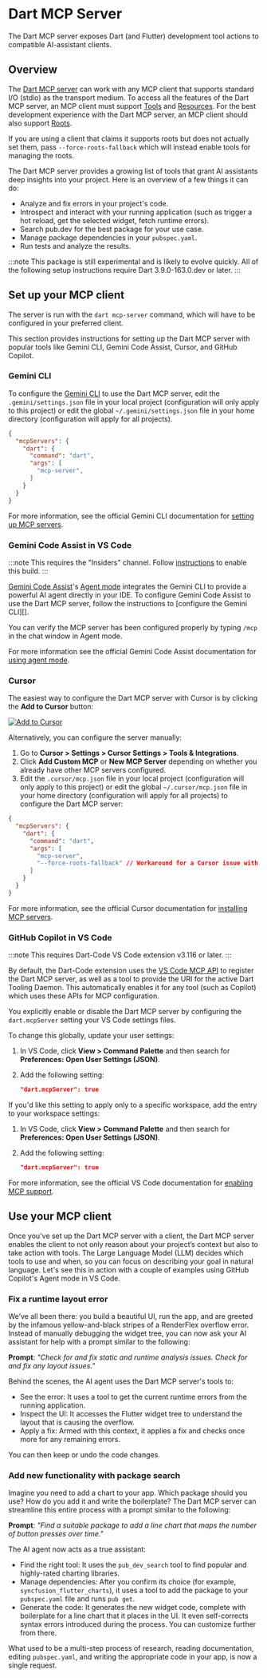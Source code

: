 # Dart MCP Server

The Dart MCP server exposes Dart (and Flutter)
development tool actions to compatible AI-assistant
clients.

## Overview

The [Dart MCP server][] can work with any MCP client that
supports standard I/O (stdio) as the transport medium.
To access all the features of the Dart MCP server, an
MCP client must support [Tools][] and [Resources][].
For the best development experience with the Dart MCP
server, an MCP client should also support [Roots][].

If you are using a client that claims it supports roots
but does not actually set them, pass
`--force-roots-fallback` which will instead enable tools
for managing the roots.

The Dart MCP server provides a growing list of tools that
grant AI assistants deep insights into your project.
Here is an overview of a few things it can do:

*  Analyze and fix errors in your project's code.
*  Introspect and interact with your running application
   (such as trigger a hot reload, get the selected widget,
   fetch runtime errors).
*  Search pub.dev for the best package for your use case.
*  Manage package dependencies in your `pubspec.yaml`.
*  Run tests and analyze the results.

:::note
This package is still experimental and is likely to
evolve quickly. All of the following setup instructions
require Dart 3.9.0-163.0.dev or later.
:::

[Tools]: https://modelcontextprotocol.io/docs/concepts/tools
[Resources]: https://modelcontextprotocol.io/docs/concepts/resources
[Roots]: https://modelcontextprotocol.io/docs/concepts/roots
[Dart MCP server]: {{site.repo.dart.org}}/ai/blob/main/pkgs/dart_mcp_server

## Set up your MCP client

The server is run with the `dart mcp-server` command, which will
have to be configured in your preferred client.

This section provides instructions for setting up the
Dart MCP server with popular tools like Gemini CLI,
Gemini Code Assist, Cursor, and GitHub Copilot.

### Gemini CLI

To configure the [Gemini CLI][] to use
the Dart MCP server, edit the `.gemini/settings.json`
file in your local project (configuration will only apply
to this project) or edit the global
`~/.gemini/settings.json` file in your home directory
(configuration will apply for all projects).

```json
{
  "mcpServers": {
    "dart": {
      "command": "dart",
      "args": [
        "mcp-server",
      ]
    }
  }
}
```

For more information, see the official Gemini CLI
documentation for [setting up MCP servers][].

[Gemini CLI]: https://github.com/google-gemini/gemini-cli
[setting up MCP servers]: https://github.com/google-gemini/gemini-cli/blob/main/docs/tools/mcp-server.md#how-to-set-up-your-mcp-server

### Gemini Code Assist in VS Code

:::note
This requires the "Insiders" channel.
Follow [instructions][] to enable this build.
:::

[Gemini Code Assist][]'s [Agent mode][] integrates the
Gemini CLI to provide a powerful AI agent
directly in your IDE. To configure Gemini Code Assist to
use the Dart MCP server, follow the instructions to
[configure the Gemini CLI][].

You can verify the MCP server has been configured
properly by typing `/mcp` in the chat window in Agent
mode.

For more information see the official Gemini Code Assist
documentation for [using agent mode][].

[instructions]: https://developers.google.com/gemini-code-assist/docs/use-agentic-chat-pair-programmer#before-you-begin
[Gemini Code Assist]: https://codeassist.google/
[Agent mode]: https://developers.google.com/gemini-code-assist/docs/use-agentic-chat-pair-programmer
[configure the Gemini]: #gemini-cli
[using agent mode]: https://developers.google.com/gemini-code-assist/docs/use-agentic-chat-pair-programmer#before-you-begin

### Cursor

The easiest way to configure the Dart MCP server with
Cursor is by clicking the **Add to Cursor** button:

[![Add to Cursor](https://cursor.com/deeplink/mcp-install-dark.svg)](https://cursor.com/install-mcp?name=dart&config=eyJ0eXBlIjoic3RkaW8iLCJjb21tYW5kIjoiZGFydCBtY3Atc2VydmVyIC0tZXhwZXJpbWVudGFsLW1jcC1zZXJ2ZXIgLS1mb3JjZS1yb290cy1mYWxsYmFjayJ9)

Alternatively, you can configure the server manually:

1.  Go to **Cursor > Settings > Cursor Settings > Tools
    & Integrations**.
1.  Click **Add Custom MCP** or **New MCP Server**
    depending on whether you already have other MCP
    servers configured.
1.  Edit the `.cursor/mcp.json` file in your local
    project (configuration will only apply to this
    project) or edit the global `~/.cursor/mcp.json`
    file in your home directory (configuration will apply
    for all projects) to configure the Dart MCP server:

```json
{
  "mcpServers": {
    "dart": {
      "command": "dart",
      "args": [
        "mcp-server",
        "--force-roots-fallback" // Workaround for a Cursor issue with Roots support
      ]
    }
  }
}
```

For more information, see the official Cursor
documentation for [installing MCP servers][].

[installing MCP servers]: https://docs.cursor.com/context/model-context-protocol#installing-mcp-servers

### GitHub Copilot in VS Code

:::note
This requires Dart-Code VS Code extension v3.116 or
later.
:::

By default, the Dart-Code extension uses the
[VS Code MCP API][] to register the Dart MCP server, as well
as a tool to provide the URI for the active Dart Tooling
Daemon. This automatically enables it for any tool (such as
Copilot) which uses these APIs for MCP configuration.

You explicitly enable or disable the Dart MCP server by
configuring the `dart.mcpServer` setting your VS Code
settings files.

To change this globally, update your user settings:

1. In VS Code, click **View > Command Palette** and then
   search for **Preferences: Open User Settings (JSON)**.

1. Add the following setting:

    ```json
    "dart.mcpServer": true
    ```

If you'd like this setting to apply only to a specific
workspace, add the entry to your workspace settings:

1. In VS Code, click **View > Command Palette** and then
   search for **Preferences: Open User Settings (JSON)**.

1. Add the following setting:

    ```json
    "dart.mcpServer": true
    ```

For more information, see the official VS Code
documentation for [enabling MCP support][].

[VS Code MCP API]: https://code.visualstudio.com/api/extension-guides/mcp
[enabling MCP support]: https://code.visualstudio.com/docs/copilot/chat/mcp-servers#_enable-mcp-support-in-vs-code

## Use your MCP client

Once you've set up the Dart MCP server with a client,
the Dart MCP server enables the client to not only reason
about your project’s context but also to take action with tools.
The Large Language Model (LLM) decides which tools to use and
when, so you can focus on describing your goal in natural language.
Let's see this in action with a couple of examples using
GitHub Copilot's Agent mode in VS Code.

### Fix a runtime layout error

We’ve all been there: you build a beautiful UI, run the app,
and are greeted by the infamous yellow-and-black stripes of
a RenderFlex overflow error. Instead of manually debugging the
widget tree, you can now ask your AI assistant for help with a
prompt similar to the following:

**Prompt**: *"Check for and fix static and runtime analysis issues.
Check for and fix any layout issues."*

Behind the scenes, the AI agent uses the Dart MCP server's tools to:

*  See the error: It uses a tool to get the current runtime errors
   from the running application.
*  Inspect the UI: It accesses the Flutter widget tree to understand
   the layout that is causing the overflow.
*  Apply a fix: Armed with this context, it applies a fix and checks
   once more for any remaining errors.

You can then keep or undo the code changes.

### Add new functionality with package search

Imagine you need to add a chart to your app. Which package
should you use? How do you add it and write the boilerplate?
The Dart MCP server can streamline this entire process with
a prompt similar to the following:

**Prompt**: *"Find a suitable package to add a line chart that
maps the number of button presses over time."*

The AI agent now acts as a true assistant:

*  Find the right tool: It uses the `pub_dev_search` tool to
   find popular and highly-rated charting libraries.
*  Manage dependencies: After you confirm its choice (for
   example, `syncfusion_flutter_charts`), it uses a tool to
   add the package to your `pubspec.yaml` file and runs
   `pub get`.
*  Generate the code: It generates the new widget code, complete
   with boilerplate for a line chart that it places in the UI.
   It even self-corrects syntax errors introduced during the
   process. You can customize further from there.

What used to be a multi-step process of research, reading
documentation, editing `pubspec.yaml`, and writing the appropriate
code in your app, is now a single request.
